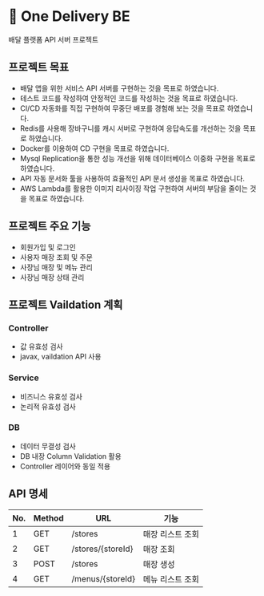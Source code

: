 # 🛵 One Delivery BE

배달 플랫폼 API 서버 프로젝트

## 프로젝트 목표

- 배달 앱을 위한 서비스 API 서버를 구현하는 것을 목표로 하였습니다.
- 테스트 코드를 작성하여 안정적인 코드를 작성하는 것을 목표로 하였습니다.
- CI/CD 자동화를 직접 구현하여 무중단 배포를 경험해 보는 것을 목표로 하였습니다.
- Redis를 사용해 장바구니를 캐시 서버로 구현하여 응답속도를 개선하는 것을 목표로 하였습니다.
- Docker를 이용하여 CD 구현을 목표로 하였습니다.
- Mysql Replication을 통한 성능 개선을 위해 데이터베이스 이중화 구현을 목표로 하였습니다.
- API 자동 문서화 툴을 사용하여 효율적인 API 문서 생성을 목표로 하였습니다.
- AWS Lambda를 활용한 이미지 리사이징 작업 구현하여 서버의 부담을 줄이는 것을 목표로 하였습니다.

## 프로젝트 주요 기능

- 회원가입 및 로그인
- 사용자 매장 조회 및 주문
- 사장님 매장 및 메뉴 관리
- 사장님 매장 상태 관리

## 프로젝트 Vaildation 계획

### Controller

- 값 유효성 검사
- javax, vaildation API 사용

### Service

- 비즈니스 유효성 검사
- 논리적 유효성 검사

### DB

- 데이터 무결성 검사
- DB 내장 Column Validation 활용
- Controller 레이어와 동일 적용

## API 명세

| No. | Method | URL | 기능 |
| --- | --- | --- | --- |
| 1 | GET | /stores | 매장 리스트 조회 |
| 2 | GET | /stores/{storeId} | 매장 조회 |
| 3 | POST | /stores | 매장 생성 |
| 4 | GET | /menus/{storeId} | 메뉴 리스트 조회 |